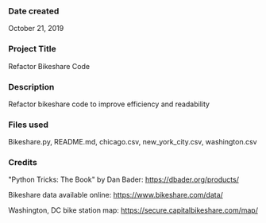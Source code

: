 ### Date created
October 21, 2019

### Project Title
Refactor Bikeshare Code

### Description
Refactor bikeshare code to improve efficiency and readability

### Files used
Bikeshare.py, README.md, chicago.csv, new_york_city.csv, washington.csv

### Credits
"Python Tricks: The Book" by Dan Bader:
https://dbader.org/products/

Bikeshare data available online:
https://www.bikeshare.com/data/

Washington, DC bike station map:
https://secure.capitalbikeshare.com/map/
